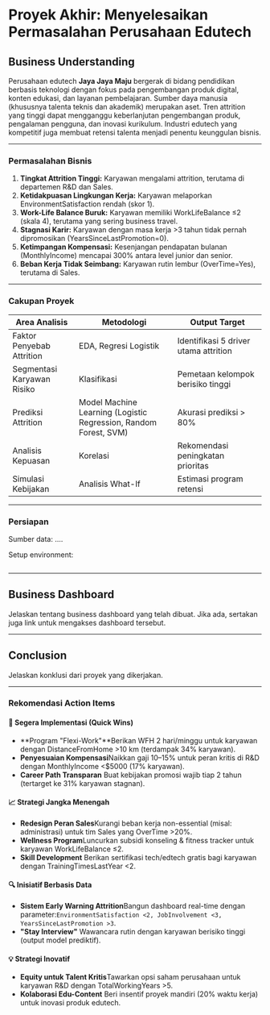 # Proyek Akhir: Menyelesaikan Permasalahan Perusahaan Edutech

## Business Understanding

Perusahaan edutech **Jaya Jaya Maju** bergerak di bidang pendidikan berbasis teknologi dengan fokus pada pengembangan produk digital, konten edukasi, dan layanan pembelajaran. Sumber daya manusia (khususnya talenta teknis dan akademik) merupakan aset. Tren attrition yang tinggi dapat mengganggu keberlanjutan pengembangan produk, pengalaman pengguna, dan inovasi kurikulum. Industri edutech yang kompetitif juga membuat retensi talenta menjadi penentu keunggulan bisnis.

---

### Permasalahan Bisnis

1. **Tingkat Attrition Tinggi:** Karyawan mengalami attrition, terutama di departemen R&D dan Sales.
2. **Ketidakpuasan Lingkungan Kerja:** Karyawan melaporkan EnvironmentSatisfaction rendah (skor 1).
3. **Work-Life Balance Buruk:** Karyawan memiliki WorkLifeBalance ≤2 (skala 4), terutama yang sering business travel.
4. **Stagnasi Karir:** Karyawan dengan masa kerja >3 tahun tidak pernah dipromosikan (YearsSinceLastPromotion=0).
5. **Ketimpangan Kompensasi:** Kesenjangan pendapatan bulanan (MonthlyIncome) mencapai 300% antara level junior dan senior.
6. **Beban Kerja Tidak Seimbang:** Karyawan rutin lembur (OverTime=Yes), terutama di Sales.

---

### Cakupan Proyek

| Area Analisis              | Metodologi                                                       | Output Target                         |
| -------------------------- | ---------------------------------------------------------------- | ------------------------------------- |
| Faktor Penyebab Attrition  | EDA, Regresi Logistik                                            | Identifikasi 5 driver utama attrition |
| Segmentasi Karyawan Risiko | Klasifikasi                                                      | Pemetaan kelompok berisiko tinggi     |
| Prediksi Attrition         | Model Machine Learning (Logistic Regression, Random Forest, SVM) | Akurasi prediksi > 80%                |
| Analisis Kepuasan          | Korelasi                                                         | Rekomendasi peningkatan prioritas     |
| Simulasi Kebijakan         | Analisis What-If                                                 | Estimasi program retensi              |

---

### Persiapan

Sumber data: ....

Setup environment:

```

```

---

## Business Dashboard

Jelaskan tentang business dashboard yang telah dibuat. Jika ada, sertakan juga link untuk mengakses dashboard tersebut.

---

## Conclusion

Jelaskan konklusi dari proyek yang dikerjakan.

---

### Rekomendasi Action Items

#### 🚀 **Segera Implementasi (Quick Wins)**

- **Program "Flexi-Work"**Berikan WFH 2 hari/minggu untuk karyawan dengan DistanceFromHome >10 km (terdampak 34% karyawan).
- **Penyesuaian Kompensasi**Naikkan gaji 10–15% untuk peran kritis di R&D dengan MonthlyIncome <$5000 (17% karyawan).
- **Career Path Transparan**
  Buat kebijakan promosi wajib tiap 2 tahun (tertarget ke 31% karyawan stagnan).

#### 📈 **Strategi Jangka Menengah**

- **Redesign Peran Sales**Kurangi beban kerja non-essential (misal: administrasi) untuk tim Sales yang OverTime >20%.
- **Wellness Program**Luncurkan subsidi konseling & fitness tracker untuk karyawan WorkLifeBalance ≤2.
- **Skill Development**
  Berikan sertifikasi tech/edtech gratis bagi karyawan dengan TrainingTimesLastYear <2.

#### 🔍 **Inisiatif Berbasis Data**

- **Sistem Early Warning Attrition**Bangun dashboard real-time dengan parameter:`EnvironmentSatisfaction <2, JobInvolvement <3, YearsSinceLastPromotion >3`.
- **"Stay Interview"**
  Wawancara rutin dengan karyawan berisiko tinggi (output model prediktif).

#### 💡 **Strategi Inovatif**

- **Equity untuk Talent Kritis**Tawarkan opsi saham perusahaan untuk karyawan R&D dengan TotalWorkingYears >5.
- **Kolaborasi Edu-Content**
  Beri insentif proyek mandiri (20% waktu kerja) untuk inovasi produk edutech.
